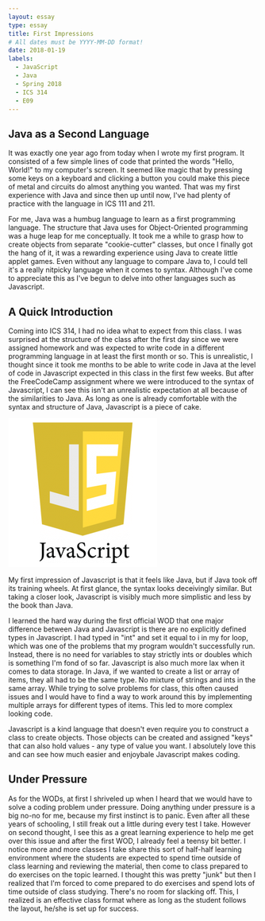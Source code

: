 ```yaml
---
layout: essay
type: essay
title: First Impressions
# All dates must be YYYY-MM-DD format!
date: 2018-01-19
labels:
  - JavaScript
  - Java
  - Spring 2018
  - ICS 314
  - E09
---
```


## Java as a Second Language

It was exactly one year ago from today when I wrote my first program. It consisted of a few simple lines of code that printed the words "Hello, World!" to my computer's screen. It seemed like magic that by pressing some keys on a keyboard and clicking a button you could make this piece of metal and circuits do almost anything you wanted. That was my first experience with Java and since then up until now, I've had plenty of practice with the language in ICS 111 and 211.

For me, Java was a humbug language to learn as a first programming language. The structure that Java uses for Object-Oriented programming was a huge leap for me conceptually. It took me a while to grasp how to create objects from separate "cookie-cutter" classes, but once I finally got the hang of it, it was a rewarding experience using Java to create little applet games. Even without any language to compare Java to, I could tell it's a really nitpicky language when it comes to syntax. Although I've come to appreciate this as I've begun to delve into other languages such as Javascript.

## A Quick Introduction

Coming into ICS 314, I had no idea what to expect from this class. I was surprised at the structure of the class after the first day since we were assigned homework and was expected to write code in a different programming language in at least the first month or so. This is unrealistic, I thought since it took me months to be able to write code in Java at the level of code in Javascript expected in this class in the first few weeks. But after the FreeCodeCamp assignment where we were introduced to the syntax of Javascript, I can see this isn't an unrealistic expectation at all because of the similarities to Java. As long as one is already comfortable with the syntax and structure of Java, Javascript is a piece of cake.

<img class="ui small right floated rounded image" src="../images/javascript_logo.png">

My first impression of Javascript is that it feels like Java, but if Java took off its training wheels. At first glance, the syntax looks deceivingly similar. But taking a closer look, Javascript is visibly much more simplistic and less by the book than Java.

I learned the hard way during the first official WOD that one major difference between Java and Javascript is there are no explicitly defined types in Javascript. I had typed in "int" and set it equal to i in my for loop, which was one of the problems that my program wouldn't successfully run. Instead, there is no need for variables to stay strictly ints or doubles which is something I'm fond of so far. Javascript is also much more lax when it comes to data storage. In Java, if we wanted to create a list or array of items, they all had to be the same type. No mixture of strings and ints in the same array. While trying to solve problems for class, this often caused issues and I would have to find a way to work around this by implementing multiple arrays for different types of items. This led to more complex looking code.

Javascript is a kind language that doesn't even require you to construct a class to create objects. Those objects can be created and assigned "keys" that can also hold values - any type of value you want. I absolutely love this and can see how much easier and enjoybale Javascript makes coding.
  
## Under Pressure

As for the WODs, at first I shriveled up when I heard that we would have to solve a coding problem under pressure. Doing anything under pressure is a big no-no for me, because my first instinct is to panic. Even after all these years of schooling, I still freak out a little during every test I take. However on second thought, I see this as a great learning experience to help me get over this issue and after the first WOD, I already feel a teensy bit better. I notice more and more classes I take share this sort of half-half learning environment where the students are expected to spend time outside of class learning and reviewing the material, then come to class prepared to do exercises on the topic learned. I thought this was pretty "junk" but then I realized that I'm forced to come prepared to do exercises and spend lots of time outside of class studying. There's no room for slacking off. This, I realized is an effective class format where as long as the student follows the layout, he/she is set up for success.

